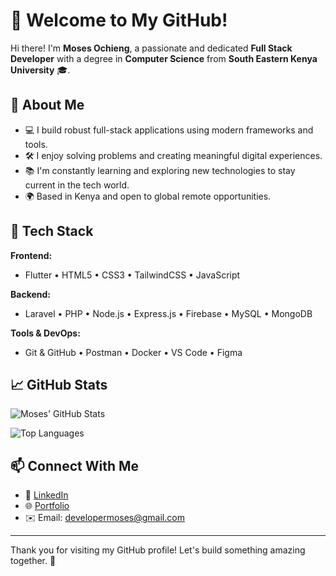 # 👋 Welcome to My GitHub!

Hi there! I'm **Moses Ochieng**, a passionate and dedicated **Full Stack Developer** with a degree in **Computer Science** from **South Eastern Kenya University** 🎓.

## 🚀 About Me

- 💻 I build robust full-stack applications using modern frameworks and tools.
- 🛠️ I enjoy solving problems and creating meaningful digital experiences.
- 📚 I'm constantly learning and exploring new technologies to stay current in the tech world.
- 🌍 Based in Kenya and open to global remote opportunities.

## 🧰 Tech Stack

**Frontend:**
- Flutter  • HTML5 • CSS3 • TailwindCSS • JavaScript

**Backend:**
- Laravel • PHP • Node.js • Express.js • Firebase • MySQL • MongoDB

**Tools & DevOps:**
- Git & GitHub • Postman • Docker • VS Code • Figma

## 📈 GitHub Stats

![Moses' GitHub Stats](https://github-readme-stats.vercel.app/api?username=moseh12&show_icons=true&theme=radical)

![Top Languages](https://github-readme-stats.vercel.app/api/top-langs/?moseh12&layout=compact&theme=radical)

## 📫 Connect With Me

- 💼 [LinkedIn](https://linkedin.com/in/moseh12)
- 🌐 [Portfolio](https://portfolio-jet-nine-33.vercel.app/)
- ✉️ Email: developermoses@gmail.com

---

Thank you for visiting my GitHub profile! Let's build something amazing together. 🚀
